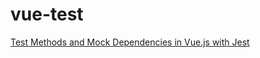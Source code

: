 # vue-test

[Test Methods and Mock Dependencies in Vue.js with Jest](https://alexjoverm.github.io/2017/09/25/Test-Methods-and-Mock-Dependencies-in-Vue-js-with-Jest/)
